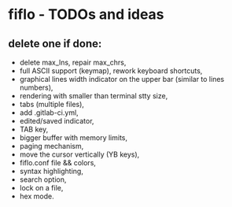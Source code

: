 # fiflo - TODOs and ideas
## delete one if done:
- delete max_lns, repair max_chrs,
- full ASCII support (keymap), rework keyboard shortcuts,
- graphical lines width indicator on the upper bar (similar to lines numbers),
- rendering with smaller than terminal stty size,
- tabs (multiple files),
- add .gitlab-ci.yml,
- edited/saved indicator,
- TAB key,
- bigger buffer with memory limits,
- paging mechanism,
- move the cursor vertically (YB keys),
- fiflo.conf file && colors,
- syntax highlighting,
- search option,
- lock on a file,
- hex mode.

